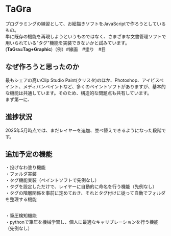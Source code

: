 # TaGra
プログラミングの練習として、お絵描きソフトをJavaScriptで作ろうとしているもの。<br>
単に既存の機能を再現しようというものではなく、さまざまな文書管理ソフトで用いられている"タグ"機能を実装できないかと試みています。(**TaGra=Tag+Graphic**)（例）#線画　#塗り　#目<br>
## なぜ作ろうと思ったのか
最もシェアの高いClip Studio Paint(クリスタ)のほか、Photoshop、アイビスペイント、メディバンペイントなど、多くのペイントソフトがありますが、基本的な機能は共通しています。そのため、構造的な問題点も共有しています。<br>
まず第一に、

## 進捗状況
2025年5月時点では、まだレイヤーを追加、並べ替えできるようになった段階です。

## 追加予定の機能
・投げなわ塗り機能<br>
・フォルダ実装<br>
・タグ機能実装（ペイントソフトで先例なし）<br>
・タグを設定しただけで、レイヤーに自動的に命名を行う機能（先例なし）<br>
・タグの階層関係を事前に定めておき、それとタグ付けに従って自動でフォルダを整理する機能<br><br>

・筆圧検知機能<br>
・pythonで筆圧を機械学習し、個人に最適なキャリブレーションを行う機能（先例なし）
